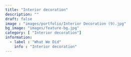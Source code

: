 ```yaml
---
title: "Interior decoration"
description: ""
draft: false
image : "images/portfolio/Interior Decoration (9).jpg"
bg_image: "images/feature-bg.jpg"
category: [ "Interior decoration"]
information:
  - label : "What We Did"
    info : "Interior decoration"
---
```




